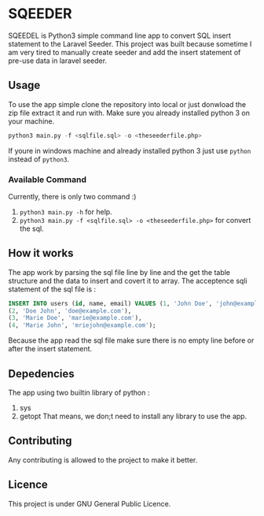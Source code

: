# SQEEDER
SQEEDEL is Python3 simple command line app to convert SQL insert statement to the Laravel Seeder. This project was built because sometime I am very tired to manually create seeder and add the insert statement of pre-use data in laravel seeder. 

## Usage
To use the app simple clone the repository into local or just donwload the zip file extract it and run with. Make sure you already installed python 3 on your machine.
```python
python3 main.py -f <sqlfile.sql> -o <theseederfile.php>
```
If youre in windows machine and already installed python 3 just use `python` instead of `python3`.
### Available Command
Currently, there is only two command :) 
1. `python3 main.py -h` for help.
2. `python3 main.py -f <sqlfile.sql> -o <theseederfile.php>` for convert the sql.

## How it works
The app work by parsing the sql file line by line and the get the table structure and the data to insert and covert it to array. The acceptence sqli statement of the sql file is : 
```sql
INSERT INTO users (id, name, email) VALUES (1, 'John Doe', 'john@example.com'),
(2, 'Doe John', 'doe@example.com'),
(3, 'Marie Doe', 'marie@example.com'),
(4, 'Marie John', 'mriejohn@example.com');
```
Because the app read the sql file make sure there is no empty line before or after the insert statement.

## Depedencies
The app using two builtin library of python : 
1. sys
2. getopt
That means, we don;t need to install any library to use the app.

## Contributing
Any contributing is allowed to the project to make it better.

## Licence
This project is under GNU General Public Licence.